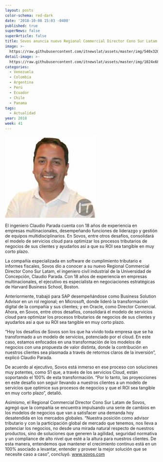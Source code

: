 ```yaml
---
layout: posts
color-schema: red-dark
date: '2018-10-08 15:03 -0400'
published: true
superNews: false
superArticle: false
title: Sovos anuncia nuevo Regional Commercial Director Cono Sur Latam
image: >-
  https://raw.githubusercontent.com/itnewslat/assets/master/img/540x320/Saludos-p.jpg
detail-image: >-
  https://raw.githubusercontent.com/itnewslat/assets/master/img/1024x680/Saludos-g.jpg
categories:
  - Venezuela
  - Colombia
  - Argentina
  - Perú
  - Ecuador
  - Chile
  - Panama
tags:
  - Actualidad
year: 2018
week: 41 
---
```

![](https://raw.githubusercontent.com/itnewslat/assets/master/img/540x320/Claudio-Parada.jpg)

El ingeniero Claudio Parada cuenta con 18 años de experiencia en empresas multinacionales, desempeñando funciones de liderazgo y gestión de equipos multidisciplinarios. En Sovos, entre otros desafíos, consolidará el modelo de servicios cloud para optimizar los procesos tributarios de negocios de sus clientes y ayudarlos así a que su ROI sea tangible en muy corto plazo.

La compañía especializada en software de cumplimiento tributario e informes fiscales, Sovos dio a conocer a su nuevo Regional Commercial Director Cono Sur Latam, el ingeniero civil industrial de la Universidad de Concepción, Claudio Parada. Con 18 años de experiencia en empresas multinacionales, el ejecutivo es especialista en negociaciones estratégicas de Harvard Business School, Boston.

Anteriormente, trabajó para SAP desempeñándose como Business Solution Advisor en un rol regional; en Microsoft, donde lideró la transformación digital de la compañía y sus clientes; y en Oracle, como Director Comercial. Ahora, en Sovos, entre otros desafíos, consolidará el modelo de servicios cloud para optimizar los procesos tributarios de negocios de sus clientes y ayudarlos así a que su ROI sea tangible en muy corto plazo.

“Hoy los desafíos de Sovos son los que ha vivido toda empresa que se ha transformado a un modelo de servicios, potenciado por el cloud.  En este caso, estamos enfocados en una transformación de los modelos de negocios con una propuesta de valor distinta, donde la contribución en nuestros clientes sea plasmada a través de retornos claros de la inversión”, explicó Claudio Parada.

De acuerdo al ejecutivo, Sovos está inmerso en ese proceso con soluciones muy potentes,  como S1 que, a través de los servicios Cloud, están soportando el 100% de esta transformación. “Por lo tanto, las proyecciones en este desafío son seguir llevando a nuestros clientes a un modelo de servicios que optimice sus procesos de negocios y que el ROI sea tangible en muy corto plazo”, detalló.

Asimismo, el Regional Commercial Director Cono Sur Latam de Sovos, agregó que la compañía se encuentra impulsando una serie de cambios en los modelos de negocios que van a satisfacer una demanda hoy desatendida en los mercados globales. “Nuestra posición como advisor tributario y con la participación global de mercado que tenemos, nos lleva a potenciar los negocios, no desde una mirada natural respecto de nuestros productos, sino de soluciones que generen la agilidad, seguridad normativa y un compliance de alto nivel que esté a la altura para nuestros clientes. De esta manera, entendemos que mantener el crecimiento continuo está en un 100% asociado a levantar, entender y proveer la mejor solución que se necesite caso a caso”, concluyó. www.sovos.com
